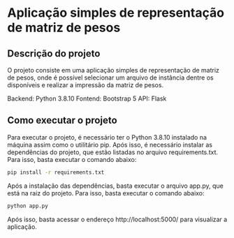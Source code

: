 # Aplicação simples de representação de matriz de pesos 

## Descrição do projeto

  O projeto consiste em uma aplicação simples de representação de matriz de pesos, onde é possível selecionar um arquivo de instância dentre os disponíveis e realizar a impressão da matriz de pesos.

  Backend: Python 3.8.10
  Fontend: Bootstrap 5
  API: Flask

## Como executar o projeto
  
  Para executar o projeto, é necessário ter o Python 3.8.10 instalado na máquina assim como o utilitário pip. Após isso, é necessário instalar as dependências do projeto, que estão listadas no arquivo requirements.txt. Para isso, basta executar o comando abaixo:

  ```bash
  pip install -r requirements.txt
  ```

  Após a instalação das dependências, basta executar o arquivo app.py, que está na raiz do projeto. Para isso, basta executar o comando abaixo:

  ```bash
  python app.py
  ```

  Após isso, basta acessar o endereço http://localhost:5000/ para visualizar a aplicação.

